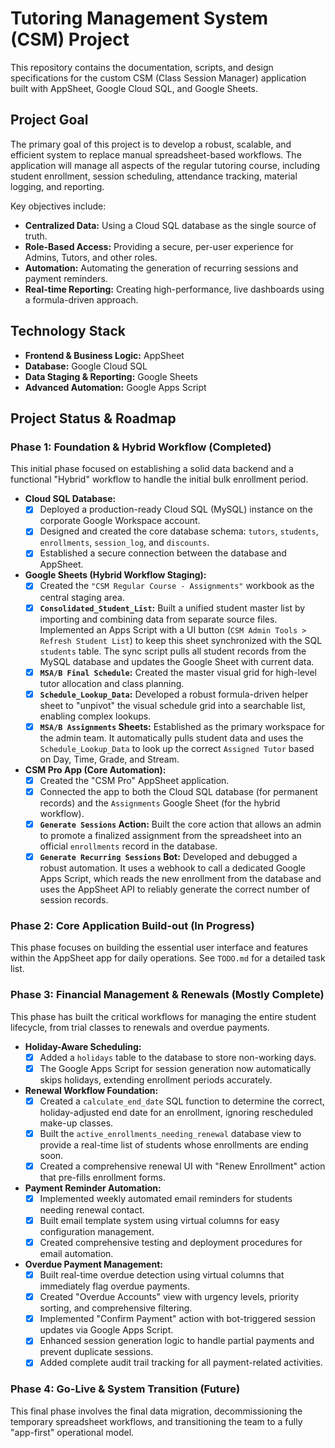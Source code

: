 # Tutoring Management System (CSM) Project

This repository contains the documentation, scripts, and design specifications for the custom CSM (Class Session Manager) application built with AppSheet, Google Cloud SQL, and Google Sheets.

## Project Goal

The primary goal of this project is to develop a robust, scalable, and efficient system to replace manual spreadsheet-based workflows. The application will manage all aspects of the regular tutoring course, including student enrollment, session scheduling, attendance tracking, material logging, and reporting.

Key objectives include:
-   **Centralized Data:** Using a Cloud SQL database as the single source of truth.
-   **Role-Based Access:** Providing a secure, per-user experience for Admins, Tutors, and other roles.
-   **Automation:** Automating the generation of recurring sessions and payment reminders.
-   **Real-time Reporting:** Creating high-performance, live dashboards using a formula-driven approach.

## Technology Stack

* **Frontend & Business Logic:** AppSheet
* **Database:** Google Cloud SQL
* **Data Staging & Reporting:** Google Sheets
* **Advanced Automation:** Google Apps Script

## Project Status & Roadmap

### Phase 1: Foundation & Hybrid Workflow (Completed)

This initial phase focused on establishing a solid data backend and a functional "Hybrid" workflow to handle the initial bulk enrollment period.

* **Cloud SQL Database:**
    * [x] Deployed a production-ready Cloud SQL (MySQL) instance on the corporate Google Workspace account.
    * [x] Designed and created the core database schema: `tutors`, `students`, `enrollments`, `session_log`, and `discounts`.
    * [x] Established a secure connection between the database and AppSheet.

* **Google Sheets (Hybrid Workflow Staging):**
    * [x] Created the `"CSM Regular Course - Assignments"` workbook as the central staging area.
    * [x] **`Consolidated_Student_List`:** Built a unified student master list by importing and combining data from separate source files. Implemented an Apps Script with a UI button (`CSM Admin Tools > Refresh Student List`) to keep this sheet synchronized with the SQL `students` table. The sync script pulls all student records from the MySQL database and updates the Google Sheet with current data.
    * [x] **`MSA/B Final Schedule`:** Created the master visual grid for high-level tutor allocation and class planning.
    * [x] **`Schedule_Lookup_Data`:** Developed a robust formula-driven helper sheet to "unpivot" the visual schedule grid into a searchable list, enabling complex lookups.
    * [x] **`MSA/B Assignments` Sheets:** Established as the primary workspace for the admin team. It automatically pulls student data and uses the `Schedule_Lookup_Data` to look up the correct `Assigned Tutor` based on Day, Time, Grade, and Stream.

* **CSM Pro App (Core Automation):**
    * [x] Created the "CSM Pro" AppSheet application.
    * [x] Connected the app to both the Cloud SQL database (for permanent records) and the `Assignments` Google Sheet (for the hybrid workflow).
    * [x] **`Generate Sessions` Action:** Built the core action that allows an admin to promote a finalized assignment from the spreadsheet into an official `enrollments` record in the database.
    * [x] **`Generate Recurring Sessions` Bot:** Developed and debugged a robust automation. It uses a webhook to call a dedicated Google Apps Script, which reads the new enrollment from the database and uses the AppSheet API to reliably generate the correct number of session records.

### Phase 2: Core Application Build-out (In Progress)

This phase focuses on building the essential user interface and features within the AppSheet app for daily operations. See `TODO.md` for a detailed task list.

### Phase 3: Financial Management & Renewals (Mostly Complete)

This phase has built the critical workflows for managing the entire student lifecycle, from trial classes to renewals and overdue payments.

* **Holiday-Aware Scheduling:**
    * [x] Added a `holidays` table to the database to store non-working days.
    * [x] The Google Apps Script for session generation now automatically skips holidays, extending enrollment periods accurately.
* **Renewal Workflow Foundation:**
    * [x] Created a `calculate_end_date` SQL function to determine the correct, holiday-adjusted end date for an enrollment, ignoring rescheduled make-up classes.
    * [x] Built the `active_enrollments_needing_renewal` database view to provide a real-time list of students whose enrollments are ending soon.
    * [x] Created a comprehensive renewal UI with "Renew Enrollment" action that pre-fills enrollment forms.
* **Payment Reminder Automation:**
    * [x] Implemented weekly automated email reminders for students needing renewal contact.
    * [x] Built email template system using virtual columns for easy configuration management.
    * [x] Created comprehensive testing and deployment procedures for email automation.
* **Overdue Payment Management:**
    * [x] Built real-time overdue detection using virtual columns that immediately flag overdue payments.
    * [x] Created "Overdue Accounts" view with urgency levels, priority sorting, and comprehensive filtering.
    * [x] Implemented "Confirm Payment" action with bot-triggered session updates via Google Apps Script.
    * [x] Enhanced session generation logic to handle partial payments and prevent duplicate sessions.
    * [x] Added complete audit trail tracking for all payment-related activities.

### Phase 4: Go-Live & System Transition (Future)

This final phase involves the final data migration, decommissioning the temporary spreadsheet workflows, and transitioning the team to a fully "app-first" operational model.
